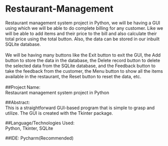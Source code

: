 # Restaurant-Management <br/>
Restaurant management system project in Python, we will be having a GUI using which we will be able to do complete billing for any customer. Like we will be able to add items and their price to the bill and also calculate their total price using the total button. Also, the data can be stored in our inbuilt SQLite database. <br/>
<br/>
We will be having many buttons like the Exit button to exit the GUI, the Add button to store the data in the database, the Delete record button to delete the selected data from the SQLite database, and the Feedback button to take the feedback from the customer, the Menu button to show all the items available in the restaurant, the Reset button to reset the data, etc. <br/>
<br/>
##Project Name:<br/>
Restaurant management system project in Python<br/>

##Abstract:<br/>
This is a straightforward GUI-based program that is simple to grasp and utilize. The GUI is created with the Tkinter package.<br/>

##Language/Technologies Used:<br/>
Python, Tkinter, SQLite<br/>

##IDE:
Pycharm(Recommended)

